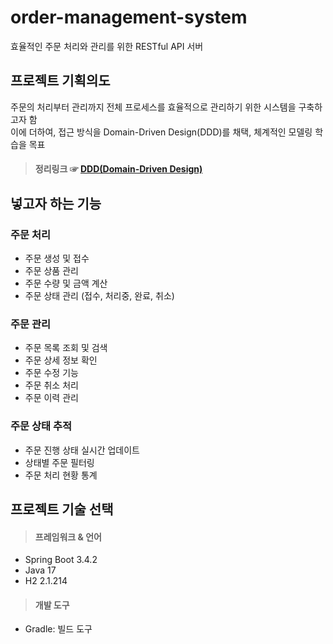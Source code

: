 # order-management-system
효율적인 주문 처리와 관리를 위한 RESTful API 서버

## 프로젝트 기획의도
주문의 처리부터 관리까지 전체 프로세스를 효율적으로 관리하기 위한 시스템을 구축하고자 함 <br>
이에 더하여, 접근 방식을 Domain-Driven Design(DDD)를 채택, 체계적인 모델링 학습을 목표

> #### 정리링크 ☞ [DDD(Domain-Driven Design)](https://github.com/hyungoo7703/TIL/blob/main/etc/ddd.md)

## 넣고자 하는 기능

### 주문 처리
+ 주문 생성 및 접수
+ 주문 상품 관리
+ 주문 수량 및 금액 계산
+ 주문 상태 관리 (접수, 처리중, 완료, 취소)

### 주문 관리
+ 주문 목록 조회 및 검색
+ 주문 상세 정보 확인
+ 주문 수정 기능
+ 주문 취소 처리
+ 주문 이력 관리

### 주문 상태 추적
+ 주문 진행 상태 실시간 업데이트
+ 상태별 주문 필터링
+ 주문 처리 현황 통계

## 프로젝트 기술 선택

> #### 프레임워크 & 언어
+ Spring Boot 3.4.2
+ Java 17
+ H2 2.1.214

> #### 개발 도구
+ Gradle: 빌드 도구

